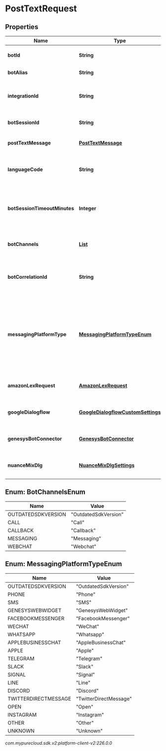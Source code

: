 # PostTextRequest


## Properties

| Name | Type | Description | Notes |
| ------------ | ------------- | ------------- | ------------- |
| **botId** | **String** | ID of the bot to send the text to. |  |
| **botAlias** | **String** | Alias/Version of the bot |  [optional] |
| **integrationId** | **String** | the integration service id for the bot's credentials |  |
| **botSessionId** | **String** | GUID for this bot's session |  |
| **postTextMessage** | [**PostTextMessage**](PostTextMessage) | Message to send to the bot |  |
| **languageCode** | **String** | The launguage code the bot will run under |  [optional] |
| **botSessionTimeoutMinutes** | **Integer** | Override timeout for the bot session. This should be greater than 10 minutes. |  [optional] |
| **botChannels** | [**List<BotChannelsEnum>**](#Enum--BotChannelsEnum) | The channels this bot is utilizing |  [optional] |
| **botCorrelationId** | **String** | Id for tracking the activity - this will be returned in the response |  [optional] |
| **messagingPlatformType** | [**MessagingPlatformTypeEnum**](#Enum--MessagingPlatformTypeEnum) | If the channels list contains a 'Messaging' item and the messaging platform is known, include it here to get accurate analytics |  [optional] |
| **amazonLexRequest** | [**AmazonLexRequest**](AmazonLexRequest) | Provider specific settings, if any |  [optional] |
| **googleDialogflow** | [**GoogleDialogflowCustomSettings**](GoogleDialogflowCustomSettings) | Provider specific settings, if any |  [optional] |
| **genesysBotConnector** | [**GenesysBotConnector**](GenesysBotConnector) | Provider specific settings, if any |  [optional] |
| **nuanceMixDlg** | [**NuanceMixDlgSettings**](NuanceMixDlgSettings) | Provider specific settings, if any |  [optional] |


## Enum: BotChannelsEnum

| Name | Value |
| ---- | ----- |
| OUTDATEDSDKVERSION | &quot;OutdatedSdkVersion&quot; |
| CALL | &quot;Call&quot; |
| CALLBACK | &quot;Callback&quot; |
| MESSAGING | &quot;Messaging&quot; |
| WEBCHAT | &quot;Webchat&quot; |


## Enum: MessagingPlatformTypeEnum

| Name | Value |
| ---- | ----- |
| OUTDATEDSDKVERSION | &quot;OutdatedSdkVersion&quot; | 
| PHONE | &quot;Phone&quot; | 
| SMS | &quot;SMS&quot; | 
| GENESYSWEBWIDGET | &quot;GenesysWebWidget&quot; | 
| FACEBOOKMESSENGER | &quot;FacebookMessenger&quot; | 
| WECHAT | &quot;WeChat&quot; | 
| WHATSAPP | &quot;Whatsapp&quot; | 
| APPLEBUSINESSCHAT | &quot;AppleBusinessChat&quot; | 
| APPLE | &quot;Apple&quot; | 
| TELEGRAM | &quot;Telegram&quot; | 
| SLACK | &quot;Slack&quot; | 
| SIGNAL | &quot;Signal&quot; | 
| LINE | &quot;Line&quot; | 
| DISCORD | &quot;Discord&quot; | 
| TWITTERDIRECTMESSAGE | &quot;TwitterDirectMessage&quot; | 
| OPEN | &quot;Open&quot; | 
| INSTAGRAM | &quot;Instagram&quot; | 
| OTHER | &quot;Other&quot; | 
| UNKNOWN | &quot;Unknown&quot; | 




_com.mypurecloud.sdk.v2:platform-client-v2:226.0.0_
